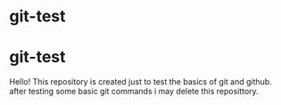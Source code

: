 # git-test
# git-test

Hello! This repository is created just to test the basics of git and github. after testing some basic git commands i may delete this reposittory.
